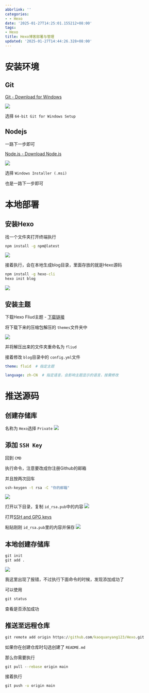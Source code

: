 ```yaml
---
abbrlink: ''
categories:
- - Hexo
date: '2025-01-27T14:25:01.155212+08:00'
tags:
- Hexo
title: Hexo博客部署与管理
updated: '2025-01-27T14:44:26.328+08:00'
---
```

# 安装环境

## Git

[Git - Download for Windows](https://git-scm.com/downloads/win)

![](https://image.kaoqy.me/25/1/IMG_5311.jpeg)

选择 `64-bit Git for Windows Setup`

## Nodejs

一路下一步即可

[Node.js - Download Node.js](https://nodejs.org/zh-cn/download/)

![](https://image.kaoqy.me/25/1/IMG_5312.jpeg)

选择 `Windows Installer (.msi)`

也是一路下一步即可

# 本地部署

## 安装Hexo

找一个文件夹打开终端执行

```bat
npm install -g npm@latest
```

![](https://image.kaoqy.me/25/1/IMG_5313.jpeg)

接着执行，会在本地生成blog目录，里面存放的就是Hexo源码

```bat
npm install -g hexo-cli
hexo init blog
```

![](https://image.kaoqy.me/25/1/IMG_5314.jpeg)

## 安装主题

下载Hexo Fliud主题 - [下载链接](https://github.com/fluid-dev/hexo-theme-fluid/archive/refs/heads/master.zip)

将下载下来的压缩包解压的 `themes`文件夹中


![](https://image.kaoqy.me/25/1/IMG_5316.jpeg)

并将解压出来的文件夹重命名为 `fliud`

接着修改 `blog`目录中的 `config.yml`文件

```yaml
theme: fluid  # 指定主题

language: zh-CN  # 指定语言，会影响主题显示的语言，按需修改
```

# 推送源码

## 创建存储库

名称为 `Hexo`选择 `Private` ![](https://image.kaoqy.me/25/1/IMG_5318.jpeg)

## 添加 `SSH Key`

回到 `CMD`

执行命令，注意要改成你注册Github的邮箱

并且按两次回车

```bat
ssh-keygen -t rsa -C "你的邮箱"
```

![](https://image.kaoqy.me/25/1/IMG_5319.jpeg)

打开以下目录，复制 `id_rsa.pub`中的内容
![](https://image.kaoqy.me/25/1/IMG_5320.jpeg)

打开[SSH and GPG keys](https://github.com/settings/keys)

粘贴刚刚 `id_rsa.pub`里的内容并保存 ![](https://image.kaoqy.me/25/1/IMG_5321.jpeg)

## 本地创建存储库

```bat
git init
git add . 
```

![](https://image.kaoqy.me/25/1/IMG_5322.jpeg)

我这里出现了报错，不过执行下面命令的时候，发现添加成功了

可以使用

```bat
git status
```

查看是否添加成功

## 推送至远程仓库

```bat
git remote add origin https://github.com/kaoquanyang123/Hexo.git
```

如果你在创建仓库时勾选创建了 `README.md`

那么你需要执行

```bat
git pull --rebase origin main
```

接着执行

```bat
git push -u origin main
```
